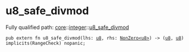 # u8_safe_divmod

Fully qualified path: [core](./core.md)::[integer](./core-integer.md)::[u8_safe_divmod](./core-integer-u8_safe_divmod.md)

<pre><code class="language-cairo">pub extern fn u8_safe_divmod(lhs: <a href="core-integer-u8.html">u8</a>, rhs: <a href="core-zeroable-NonZero.html">NonZero&lt;u8&gt;</a>) -&gt; (<a href="core-integer-u8.html">u8</a>, <a href="core-integer-u8.html">u8</a>) implicits(RangeCheck) nopanic;</code></pre>

